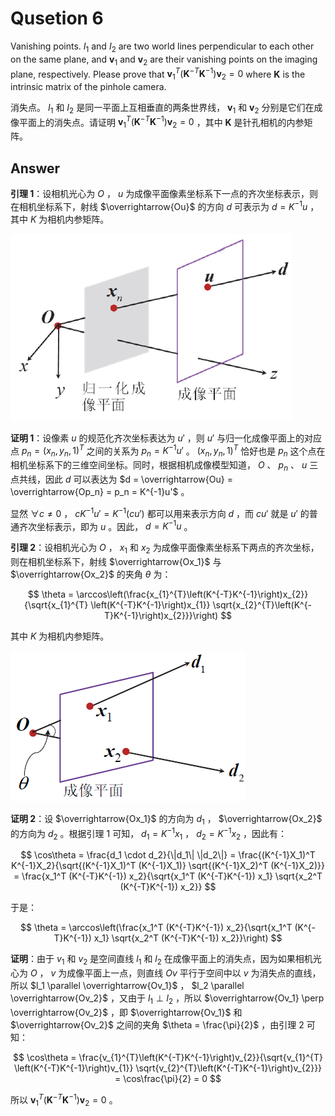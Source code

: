 # Qusetion 6

Vanishing points. $I_1$ and $I_2$ are two world lines perpendicular to each other on the same plane, and $\mathbf{v}_1$ and $\mathbf{v}_2$ are their vanishing points on the imaging plane, respectively. Please prove that $\mathbf{v}_1^T(\mathbf{K}^{-T}\mathbf{K}^{-1}) \mathbf{v}_2 = 0$ where $\mathbf{K}$ is the intrinsic matrix of the pinhole camera.

消失点。 $I_1$ 和 $I_2$ 是同一平面上互相垂直的两条世界线， $\mathbf{v}_1$ 和 $\mathbf{v}_2$ 分别是它们在成像平面上的消失点。请证明 $\mathbf{v}_1^T(\mathbf{K}^{-T}\mathbf{K}^{-1}) \mathbf{v}_2 = 0$ ，其中 $\mathbf{K}$ 是针孔相机的内参矩阵。

## Answer

**引理 1**：设相机光心为 $O$ ， $u$ 为成像平面像素坐标系下一点的齐次坐标表示，则在相机坐标系下，射线 $\overrightarrow{Ou}$ 的方向 $d$ 可表示为 $d = K^{-1}u$ ，其中 $K$ 为相机内参矩阵。

![](assets/2024-12-28_20-34-23.png)

**证明 1**：设像素 $u$ 的规范化齐次坐标表达为 $u'$ ，则 $u'$ 与归一化成像平面上的对应点 $p_n = (x_n, y_n, 1)^T$ 之间的关系为 $p_n = K^{-1}u'$ 。 $(x_n, y_n, 1)^T$ 恰好也是 $p_n$ 这个点在相机坐标系下的三维空间坐标。同时，根据相机成像模型知道， $O$ 、 $p_n$ 、 $u$ 三点共线，因此 $d$ 可以表达为 $d = \overrightarrow{Ou} = \overrightarrow{Op_n} = p_n = K^{-1}u'$ 。

显然 $\forall c \neq 0$ ， $cK^{-1}u' = K^{-1}(cu')$ 都可以用来表示方向 $d$ ，而 $cu'$ 就是 $u'$ 的普通齐次坐标表示，即为 $u$ 。因此， $d = K^{-1}u$ 。

**引理 2**：设相机光心为 $O$ ， $x_1$ 和 $x_2$ 为成像平面像素坐标系下两点的齐次坐标，则在相机坐标系下，射线 $\overrightarrow{Ox_1}$ 与 $\overrightarrow{Ox_2}$ 的夹角 $\theta$ 为：

$$
\theta = \arccos\left(\frac{x_{1}^{T}\left(K^{-T}K^{-1}\right)x_{2}}{\sqrt{x_{1}^{T} \left(K^{-T}K^{-1}\right)x_{1}} \sqrt{x_{2}^{T}\left(K^{-T}K^{-1}\right)x_{2}}}\right)
$$

其中 $K$ 为相机内参矩阵。

![](assets/2024-12-28_20-35-05.png)

**证明 2**：设 $\overrightarrow{Ox_1}$ 的方向为 $d_1$ ， $\overrightarrow{Ox_2}$ 的方向为 $d_2$ 。根据引理 1 可知， $d_1 = K^{-1}x_1$ ， $d_2 = K^{-1}x_2$ ，因此有：

$$
\cos\theta = \frac{d_1 \cdot d_2}{\|d_1\| \|d_2\|} = \frac{(K^{-1}X_1)^T K^{-1}X_2}{\sqrt{(K^{-1}X_1)^T (K^{-1}X_1)} \sqrt{(K^{-1}X_2)^T (K^{-1}X_2)}} = \frac{x_1^T (K^{-T}K^{-1}) x_2}{\sqrt{x_1^T (K^{-T}K^{-1}) x_1} \sqrt{x_2^T (K^{-T}K^{-1}) x_2}}
$$

于是：

$$
\theta = \arccos\left(\frac{x_1^T (K^{-T}K^{-1}) x_2}{\sqrt{x_1^T (K^{-T}K^{-1}) x_1} \sqrt{x_2^T (K^{-T}K^{-1}) x_2}}\right)
$$

**证明**：由于 $v_1$ 和 $v_2$ 是空间直线 $l_1$ 和 $l_2$ 在成像平面上的消失点，因为如果相机光心为 $O$ ， $v$ 为成像平面上一点，则直线 $Ov$ 平行于空间中以 $v$ 为消失点的直线，所以 $l_1 \parallel \overrightarrow{Ov_1}$ ， $l_2 \parallel \overrightarrow{Ov_2}$ ，又由于 $l_1 \perp l_2$ ，所以 $\overrightarrow{Ov_1} \perp \overrightarrow{Ov_2}$ ，即 $\overrightarrow{Ov_1}$ 和 $\overrightarrow{Ov_2}$ 之间的夹角 $\theta = \frac{\pi}{2}$ ，由引理 2 可知：

$$
\cos\theta = \frac{v_{1}^{T}\left(K^{-T}K^{-1}\right)v_{2}}{\sqrt{v_{1}^{T} \left(K^{-T}K^{-1}\right)v_{1}} \sqrt{v_{2}^{T}\left(K^{-T}K^{-1}\right)v_{2}}} = \cos\frac{\pi}{2} = 0
$$

所以 $\mathbf{v}_1^T(\mathbf{K}^{-T}\mathbf{K}^{-1}) \mathbf{v}_2 = 0$ 。